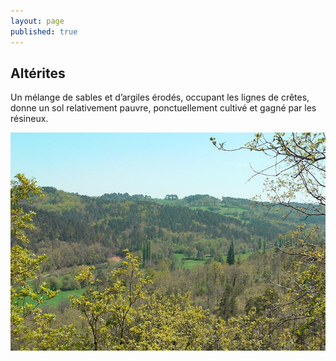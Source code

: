 ```yaml
---
layout: page
published: true
---
```


## Altérites
Un mélange de sables et d’argiles érodés, occupant les lignes de crêtes, donne un sol relativement pauvre, ponctuellement cultivé et gagné par les résineux.

![](/data/images/9/geographie/9_GEOGRAPHIE_POP2.jpg)